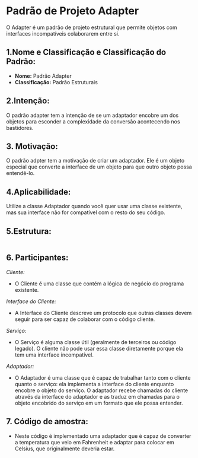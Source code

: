 # Padrão de Projeto Adapter
O Adapter é um padrão de projeto estrutural que permite objetos com interfaces incompatíveis colaborarem entre si.
## 1.Nome e Classificação e Classificação do Padrão:
* **Nome:** Padrão Adapter
* **Classificação:** Padrão Estruturais
## 2.Intenção:
O padrão adapter tem a intenção de se um adaptador encobre um dos objetos para esconder a complexidade da conversão acontecendo nos bastidores.
## 3. Motivação:
O padrão adpter tem a motivação de criar um adaptador. Ele é um objeto especial que converte a interface de um objeto para que outro objeto possa entendê-lo.
## 4.Aplicabilidade:
Utilize a classe Adaptador quando você quer usar uma classe existente, mas sua interface não for compatível com o resto do seu código.
## 5.Estrutura:
![]()


## 6. Participantes:
 *Cliente:*

* O Cliente é uma classe que contém a lógica de negócio do programa existente.

 *Interface do Cliente:*

* A Interface do Cliente descreve um protocolo que outras classes devem seguir para ser capaz de colaborar com o código cliente.

 *Serviço:*

* O Serviço é alguma classe útil (geralmente de terceiros ou código legado). O cliente não pode usar essa classe diretamente porque ela tem uma interface incompatível.

 *Adaptador:*

* O Adaptador é uma classe que é capaz de trabalhar tanto com o cliente quanto o serviço: ela implementa a interface do cliente enquanto encobre o objeto do serviço. O adaptador recebe chamadas do cliente através da interface do adaptador e as traduz em chamadas para o objeto encobrido do serviço em um formato que ele possa entender.


## 7. Código de amostra:
* Neste código é implementado uma adaptador que é capaz de converter a temperatura que veio em Fahrenheit e adaptar para colocar em Celsius, que originalmente deveria estar.
